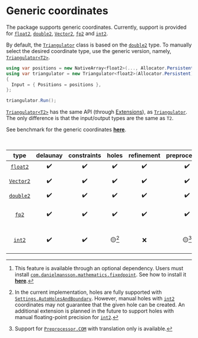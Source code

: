 # Generic coordinates

The package supports generic coordinates.
Currently, support is provided for [`float2`][float2], [`double2`][double2], [`Vector2`][Vector2], [`fp2`][fp2] and [`int2`][int2].

By default, the [`Triangulator`][triangulator] class is based on the [`double2`][double2] type. To manually select the desired coordinate type, use the generic version, namely, [`Triangulator<T2>`][triangulatorT2].

```csharp
using var positions = new NativeArray<float2>(..., Allocator.Persistent);
using var triangulator = new Triangulator<float2>(Allocator.Persistent)
{
  Input = { Positions = positions },
};

triangulator.Run();
```

[`Triangulator<T2>`][triangulatorT2] has the same API (through [Extensions][extensions]), as [`Triangulator`][triangulator].
The only difference is that the input/output types are the same as `T2`.

See benchmark for the generic coordinates [**here**][benchmark].

<br>

| type                 | delaunay | constraints | holes      | refinement | preprocessors     | notes                                    |
| :------------------: | :------: | :---------: | :--------: | :--------: | :---------------: | :--------------------------------------: |
| [`float2`][float2]   | ✔️       | ✔️         | ✔️         | ✔️         |✔️                |                                          |
| [`Vector2`][Vector2] | ✔️       | ✔️         | ✔️         | ✔️         |✔️                | Via [float2] reinterpret                 |
| [`double2`][double2] | ✔️       | ✔️         | ✔️         | ✔️         |✔️                |                                          |
| [`fp2`][fp2]         | ✔️       | ✔️         | ✔️         | ✔️         |✔️                | Requires additional package[^fixed-math] |
| [`int2`][int2]       | ✔️       | ✔️         | 🟡[^holes] | ❌         |🟡[^preprocessors] | Support up to $\sim 2^{20}$             |

[^holes]: In the current implementation, holes are fully supported with [`Settings.AutoHolesAndBoundary`][auto]. However, manual holes with [`int2`][int2] coordinates may not guarantee that the given hole can be created. An additional extension is planned in the future to support holes with manual floating-point precision for [`int2`][int2].
[^preprocessors]: Support for [`Preprocessor.COM`][com] with translation only is available.
[^fixed-math]: This feature is available through an optional dependency. Users must install [`com.danielmansson.mathematics.fixedpoint`][fp2]. See how to install it [**here**](xref:getting-started-md#optional-dependencies).

[auto]: xref:andywiecko.BurstTriangulator.TriangulationSettings.AutoHolesAndBoundary
[com]: xref:andywiecko.BurstTriangulator.Preprocessor.COM
[triangulator]: xref:andywiecko.BurstTriangulator.Triangulator
[triangulatorT2]: xref:andywiecko.BurstTriangulator.Triangulator`1
[extensions]: xref:andywiecko.BurstTriangulator.Extensions
[float2]: xref:Unity.Mathematics.float2
[Vector2]: xref:UnityEngine.Vector2
[double2]: xref:Unity.Mathematics.double2
[fp2]: https://github.com/danielmansson/Unity.Mathematics.FixedPoint
[int2]: xref:Unity.Mathematics.int2
[benchmark]: xref:benchmark-md#generic-coordinates
